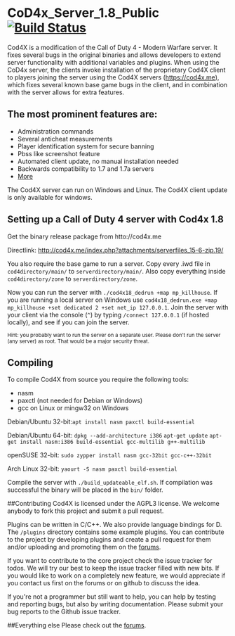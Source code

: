 # CoD4x_Server_1.8_Public [![Build Status](https://travis-ci.org/D4edalus/CoD4x1.8_Server_Pub.svg?branch=master)](https://travis-ci.org/D4edalus/CoD4x1.8_Server_Pub)
Cod4X is a modification of the Call of Duty 4 - Modern Warfare server. It fixes several bugs in the original binaries and allows developers to extend server functionality with additional variables and plugins. When using the CoD4x server, the clients invoke  installation of the proprietary Cod4X client to players joining the server using the Cod4X servers (https://cod4x.me), which fixes several known base game bugs in the client, and in combination with the server allows for extra features.

## The most prominent features are:
* Administration commands
* Several anticheat measurements
* Player identification system for secure banning
* Pbss like screenshot feature
* Automated client update, no manual installation needed
* Backwards compatibility to 1.7 and 1.7a servers
* [More](http://todo)

The Cod4X server can run on Windows and Linux. 
The Cod4X client update is only available for windows.

## Setting up a Call of Duty 4 server with Cod4x 1.8
Get the binary release package from htto://cod4x.me

Directlink: http://cod4x.me/index.php?attachments/serverfiles_15-6-zip.19/

You also require the base game to run a server. Copy every .iwd file in `cod4directory/main/` to `serverdirectory/main/`.
Also copy everything inside `cod4directory/zone` to `serverdirectory/zone`.

Now you can run the server with `./cod4x18_dedrun +map mp_killhouse`. If you are running a local server on Windows use `cod4x18_dedrun.exe +map mp_killhouse +set dedicated 2 +set net_ip 127.0.0.1`. Join the server with your client via the console (`^`) by typing `/connect 127.0.0.1` (if hosted locally), and see if you can join the server.

<small>Hint: you probably want to run the server on a separate user. Please don't run the server (any server) as root. That would be a major security threat.</small>

## Compiling
To compile Cod4X from source you require the following tools:
- nasm
- paxctl (not needed for Debian or Windows)
- gcc on Linux or mingw32 on Windows

Debian/Ubuntu 32-bit:`apt install nasm paxctl build-essential`

Debian/Ubuntu 64-bit:
`dpkg --add-architecture i386`
`apt-get update`
`apt-get install nasm:i386 build-essential gcc-multilib g++-multilib`

openSUSE 32-bit: `sudo zypper install nasm gcc-32bit gcc-c++-32bit`
 
Arch Linux 32-bit: `yaourt -S nasm paxctl build-essential`

Compile the server with `./build_updateable_elf.sh`.
If compilation was successful the binary will be placed in the `bin/` folder.

##Contributing
Cod4X is licensed under the AGPL3 license. We welcome anybody to fork this project and submit a pull request.

Plugins can be written in C/C++. We also provide language bindings for D. The `/plugins` directory contains some example plugins. You can contribute to the project by developing plugins and create a pull request for them and/or uploading and promoting them on the [forums](https://cod4x.me/).

If you want to contribute to the core project check the issue tracker for todos. We will try our best to keep the issue tracker filled with new bits.
If you would like to work on a completely new feature, we would appreciate if you contact us first on the forums or on github to discuss the idea.

If you're not a programmer but still want to help, you can help by testing and reporting bugs, but also by writing documentation. Please submit your bug reports to the Github issue tracker.

##Everything else
Please check out the [forums](https://cod4x.me).
